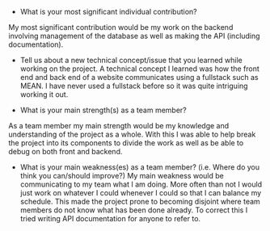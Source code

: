  * What is your most significant individual contribution?
 
My most significant contribution would be my work on the backend involving management of the database as well as making the API (including documentation).
 
 * Tell us about a new technical concept/issue that you learned while working on the project.
A technical concept I learned was how the front end and back end of a website communicates using a fullstack such as MEAN.  I have never used a fullstack before so it was quite intriguing working it out.
 
 * What is your main strength(s) as a team member?
 
As a team member my main strength would be my knowledge and understanding of the project as a whole.  With this I was able to help break the project into its components to divide the work as well as be able to debug on both front and backend.

 * What is your main weakness(es) as a team member? (i.e. Where do you think you can/should improve?)
My main weakness would be communicating to my team what I am doing.  More often than not I would just work on whatever I could whenever I could so that I can balance my schedule.  This made the project prone to becoming disjoint where team members do not know what has been done already.  To correct this I tried writing API documentation for anyone to refer to.

